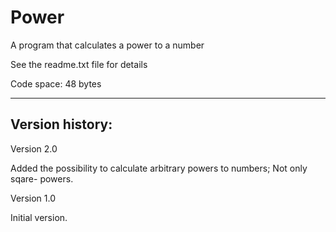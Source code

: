 # Power
A program that calculates a power to a number

See the readme.txt file for details

Code space: 48 bytes

--------------

Version history:
----------------

Version 2.0

Added the possibility to calculate arbitrary powers to numbers;
Not only sqare- powers.


Version 1.0

Initial version.
